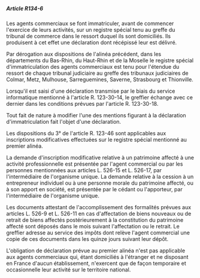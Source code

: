 ##### Article R134-6

Les agents commerciaux se font immatriculer, avant de commencer l'exercice de leurs activités, sur un registre spécial tenu au greffe du tribunal de commerce dans le ressort duquel ils sont domiciliés. Ils produisent à cet effet une déclaration dont récépissé leur est délivré.

Par dérogation aux dispositions de l'alinéa précédent, dans les départements du Bas-Rhin, du Haut-Rhin et de la Moselle le registre spécial d'immatriculation des agents commerciaux est tenu pour l'étendue du ressort de chaque tribunal judiciaire au greffe des tribunaux judiciaires de Colmar, Metz, Mulhouse, Sarreguemines, Saverne, Strasbourg et Thionville.

Lorsqu'il est saisi d'une déclaration transmise par le biais du service informatique mentionné à l'article R. 123-30-14, le greffier échange avec ce dernier dans les conditions prévues par l'article R. 123-30-18.

Tout fait de nature à modifier l'une des mentions figurant à la déclaration d'immatriculation fait l'objet d'une déclaration.

Les dispositions du 3° de l'article R. 123-46 sont applicables aux inscriptions modificatives effectuées sur le registre spécial mentionné au premier alinéa.

La demande d'inscription modificative relative à un patrimoine affecté à une activité professionnelle est présentée par l'agent commercial ou par les personnes mentionnées aux articles L. 526-15 et L. 526-17, par l'intermédiaire de l'organisme unique. La demande relative à la cession à un entrepreneur individuel ou à une personne morale du patrimoine affecté, ou à son apport en société, est présentée par le cédant ou l'apporteur, par l'intermédiaire de l'organisme unique.

Les documents attestant de l'accomplissement des formalités prévues aux articles L. 526-9 et L. 526-11 en cas d'affectation de biens nouveaux ou de retrait de biens affectés postérieurement à la constitution du patrimoine affecté sont déposés dans le mois suivant l'affectation ou le retrait. Le greffier adresse au service des impôts dont relève l'agent commercial une copie de ces documents dans les quinze jours suivant leur dépôt.

L'obligation de déclaration prévue au premier alinéa n'est pas applicable aux agents commerciaux qui, étant domiciliés à l'étranger et ne disposant en France d'aucun établissement, n'exercent que de façon temporaire et occasionnelle leur activité sur le territoire national.

